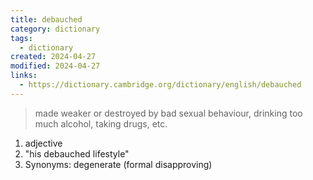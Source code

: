 ```yaml
---
title: debauched
category: dictionary
tags:
  - dictionary
created: 2024-04-27
modified: 2024-04-27
links:
  - https://dictionary.cambridge.org/dictionary/english/debauched
---
```


>made weaker or destroyed by bad sexual behaviour, drinking too much alcohol, taking drugs, etc.

1. adjective
2. "his debauched lifestyle"
3. Synonyms: degenerate (formal disapproving)
